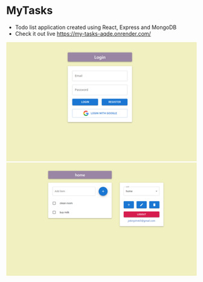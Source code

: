 # MyTasks

- Todo list application created using React, Express and MongoDB
- Check it out live https://my-tasks-aqde.onrender.com/

![Screenshot 1](ss1.png)
![Screenshot 2](ss2.png)
